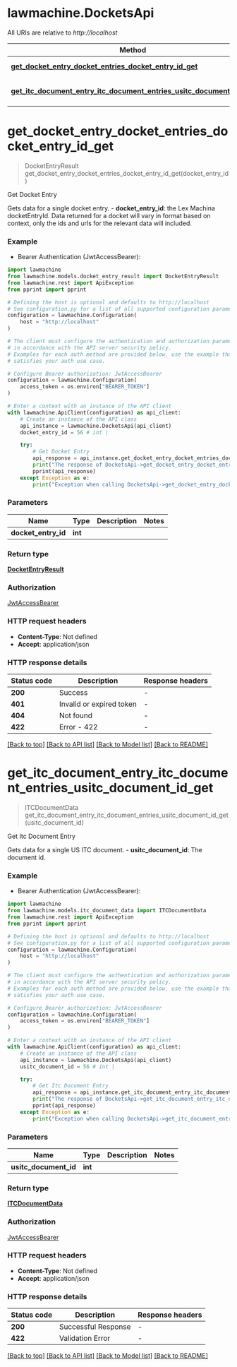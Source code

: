 # lawmachine.DocketsApi

All URIs are relative to *http://localhost*

Method | HTTP request | Description
------------- | ------------- | -------------
[**get_docket_entry_docket_entries_docket_entry_id_get**](DocketsApi.md#get_docket_entry_docket_entries_docket_entry_id_get) | **GET** /docket-entries/{docket_entry_id} | Get Docket Entry
[**get_itc_document_entry_itc_document_entries_usitc_document_id_get**](DocketsApi.md#get_itc_document_entry_itc_document_entries_usitc_document_id_get) | **GET** /itc-document-entries/{usitc_document_id} | Get Itc Document Entry


# **get_docket_entry_docket_entries_docket_entry_id_get**
> DocketEntryResult get_docket_entry_docket_entries_docket_entry_id_get(docket_entry_id)

Get Docket Entry

Gets data for a single docket entry.  - **docket_entry_id**: the Lex Machina docketEntryId.  Data returned for a docket will vary in format based on context, only the ids and urls for the relevant data will included.

### Example

* Bearer Authentication (JwtAccessBearer):

```python
import lawmachine
from lawmachine.models.docket_entry_result import DocketEntryResult
from lawmachine.rest import ApiException
from pprint import pprint

# Defining the host is optional and defaults to http://localhost
# See configuration.py for a list of all supported configuration parameters.
configuration = lawmachine.Configuration(
    host = "http://localhost"
)

# The client must configure the authentication and authorization parameters
# in accordance with the API server security policy.
# Examples for each auth method are provided below, use the example that
# satisfies your auth use case.

# Configure Bearer authorization: JwtAccessBearer
configuration = lawmachine.Configuration(
    access_token = os.environ["BEARER_TOKEN"]
)

# Enter a context with an instance of the API client
with lawmachine.ApiClient(configuration) as api_client:
    # Create an instance of the API class
    api_instance = lawmachine.DocketsApi(api_client)
    docket_entry_id = 56 # int | 

    try:
        # Get Docket Entry
        api_response = api_instance.get_docket_entry_docket_entries_docket_entry_id_get(docket_entry_id)
        print("The response of DocketsApi->get_docket_entry_docket_entries_docket_entry_id_get:\n")
        pprint(api_response)
    except Exception as e:
        print("Exception when calling DocketsApi->get_docket_entry_docket_entries_docket_entry_id_get: %s\n" % e)
```



### Parameters


Name | Type | Description  | Notes
------------- | ------------- | ------------- | -------------
 **docket_entry_id** | **int**|  | 

### Return type

[**DocketEntryResult**](DocketEntryResult.md)

### Authorization

[JwtAccessBearer](../README.md#JwtAccessBearer)

### HTTP request headers

 - **Content-Type**: Not defined
 - **Accept**: application/json

### HTTP response details

| Status code | Description | Response headers |
|-------------|-------------|------------------|
**200** | Success |  -  |
**401** | Invalid or expired token |  -  |
**404** | Not found |  -  |
**422** | Error - 422 |  -  |

[[Back to top]](#) [[Back to API list]](../README.md#documentation-for-api-endpoints) [[Back to Model list]](../README.md#documentation-for-models) [[Back to README]](../README.md)

# **get_itc_document_entry_itc_document_entries_usitc_document_id_get**
> ITCDocumentData get_itc_document_entry_itc_document_entries_usitc_document_id_get(usitc_document_id)

Get Itc Document Entry

Gets data for a single US ITC document.  - **usitc_document_id**: The document id.

### Example

* Bearer Authentication (JwtAccessBearer):

```python
import lawmachine
from lawmachine.models.itc_document_data import ITCDocumentData
from lawmachine.rest import ApiException
from pprint import pprint

# Defining the host is optional and defaults to http://localhost
# See configuration.py for a list of all supported configuration parameters.
configuration = lawmachine.Configuration(
    host = "http://localhost"
)

# The client must configure the authentication and authorization parameters
# in accordance with the API server security policy.
# Examples for each auth method are provided below, use the example that
# satisfies your auth use case.

# Configure Bearer authorization: JwtAccessBearer
configuration = lawmachine.Configuration(
    access_token = os.environ["BEARER_TOKEN"]
)

# Enter a context with an instance of the API client
with lawmachine.ApiClient(configuration) as api_client:
    # Create an instance of the API class
    api_instance = lawmachine.DocketsApi(api_client)
    usitc_document_id = 56 # int | 

    try:
        # Get Itc Document Entry
        api_response = api_instance.get_itc_document_entry_itc_document_entries_usitc_document_id_get(usitc_document_id)
        print("The response of DocketsApi->get_itc_document_entry_itc_document_entries_usitc_document_id_get:\n")
        pprint(api_response)
    except Exception as e:
        print("Exception when calling DocketsApi->get_itc_document_entry_itc_document_entries_usitc_document_id_get: %s\n" % e)
```



### Parameters


Name | Type | Description  | Notes
------------- | ------------- | ------------- | -------------
 **usitc_document_id** | **int**|  | 

### Return type

[**ITCDocumentData**](ITCDocumentData.md)

### Authorization

[JwtAccessBearer](../README.md#JwtAccessBearer)

### HTTP request headers

 - **Content-Type**: Not defined
 - **Accept**: application/json

### HTTP response details

| Status code | Description | Response headers |
|-------------|-------------|------------------|
**200** | Successful Response |  -  |
**422** | Validation Error |  -  |

[[Back to top]](#) [[Back to API list]](../README.md#documentation-for-api-endpoints) [[Back to Model list]](../README.md#documentation-for-models) [[Back to README]](../README.md)


